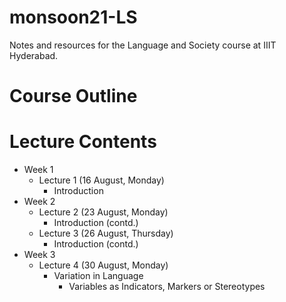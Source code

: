 # monsoon21-LS
Notes and resources for the Language and Society course at IIIT Hyderabad.

# Course Outline

# Lecture Contents
* Week 1
    * Lecture 1 (16 August, Monday)
        - Introduction
* Week 2
    * Lecture 2 (23 August, Monday)
        - Introduction (contd.)
    * Lecture 3 (26 August, Thursday)
        - Introduction (contd.)
* Week 3
    * Lecture 4 (30 August, Monday)
        - Variation in Language
            - Variables as Indicators, Markers or Stereotypes
